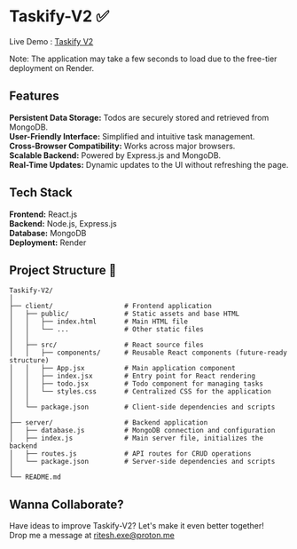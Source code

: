 # Taskify-V2 ✅

Live Demo : [Taskify V2](https://taskifyv2-final.onrender.com/)    

Note: The application may take a few seconds to load due to the free-tier deployment on Render.      

## Features
**Persistent Data Storage:** Todos are securely stored and retrieved from MongoDB.   
**User-Friendly Interface:** Simplified and intuitive task management.   
**Cross-Browser Compatibility:** Works across major browsers.   
**Scalable Backend:** Powered by Express.js and MongoDB.   
**Real-Time Updates:** Dynamic updates to the UI without refreshing the page.   

## Tech Stack   
**Frontend:** React.js   
**Backend:** Node.js, Express.js   
**Database:** MongoDB   
**Deployment:** Render  

## Project Structure 📁

```
Taskify-V2/
│
├── client/                  # Frontend application
│   ├── public/              # Static assets and base HTML
│   │   ├── index.html       # Main HTML file
│   │   └── ...              # Other static files
│   │
│   ├── src/                 # React source files
│   │   ├── components/      # Reusable React components (future-ready structure)
│   │   ├── App.jsx          # Main application component
│   │   ├── index.jsx        # Entry point for React rendering
│   │   ├── todo.jsx         # Todo component for managing tasks
│   │   └── styles.css       # Centralized CSS for the application
│   │
│   └── package.json         # Client-side dependencies and scripts
│
├── server/                  # Backend application
│   ├── database.js          # MongoDB connection and configuration
│   ├── index.js             # Main server file, initializes the backend
│   ├── routes.js            # API routes for CRUD operations
│   └── package.json         # Server-side dependencies and scripts
│
└── README.md               

```


## Wanna Collaborate?  
Have ideas to improve Taskify-V2? Let's make it even better together!    
Drop me a message at ritesh.exe@proton.me
